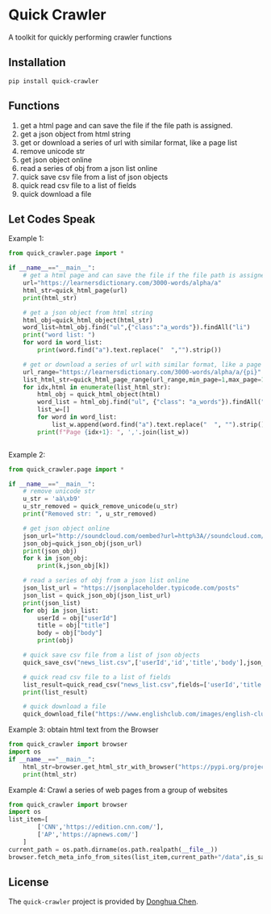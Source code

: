 # Quick Crawler

A toolkit for quickly performing crawler functions

## Installation
```pip
pip install quick-crawler
```

## Functions
1. get a html page and can save the file if the file path is assigned.
2. get a json object from html string
3. get or download a series of url with similar format, like a page list
4. remove unicode str
5. get json object online
6. read a series of obj from a json list online
7. quick save csv file from a list of json objects
8. quick read csv file to a list of fields
9. quick download a file

## Let Codes Speak
Example 1: 
```python
from quick_crawler.page import *

if __name__=="__main__":
    # get a html page and can save the file if the file path is assigned.
    url="https://learnersdictionary.com/3000-words/alpha/a"
    html_str=quick_html_page(url)
    print(html_str)

    # get a json object from html string
    html_obj=quick_html_object(html_str)
    word_list=html_obj.find("ul",{"class":"a_words"}).findAll("li")
    print("word list: ")
    for word in word_list:
        print(word.find("a").text.replace("  ","").strip())

    # get or download a series of url with similar format, like a page list
    url_range="https://learnersdictionary.com/3000-words/alpha/a/{pi}"
    list_html_str=quick_html_page_range(url_range,min_page=1,max_page=10)
    for idx,html in enumerate(list_html_str):
        html_obj = quick_html_object(html)
        word_list = html_obj.find("ul", {"class": "a_words"}).findAll("li")
        list_w=[]
        for word in word_list:
            list_w.append(word.find("a").text.replace("  ", "").strip())
        print(f"Page {idx+1}: ", ','.join(list_w))



```

Example 2: 
```python
from quick_crawler.page import *

if __name__=="__main__":
    # remove unicode str
    u_str = 'aà\xb9'
    u_str_removed = quick_remove_unicode(u_str)
    print("Removed str: ", u_str_removed)

    # get json object online
    json_url="http://soundcloud.com/oembed?url=http%3A//soundcloud.com/forss/flickermood&format=json"
    json_obj=quick_json_obj(json_url)
    print(json_obj)
    for k in json_obj:
        print(k,json_obj[k])

    # read a series of obj from a json list online
    json_list_url = "https://jsonplaceholder.typicode.com/posts"
    json_list = quick_json_obj(json_list_url)
    print(json_list)
    for obj in json_list:
        userId = obj["userId"]
        title = obj["title"]
        body = obj["body"]
        print(obj)

    # quick save csv file from a list of json objects
    quick_save_csv("news_list.csv",['userId','id','title','body'],json_list)

    # quick read csv file to a list of fields
    list_result=quick_read_csv("news_list.csv",fields=['userId','title'])
    print(list_result)

    # quick download a file
    quick_download_file("https://www.englishclub.com/images/english-club-C90.png",save_file_path="logo.png")


```
Example 3: obtain html text from the Browser
```python
from quick_crawler import browser
import os
if __name__=="__main__":
    html_str=browser.get_html_str_with_browser("https://pypi.org/project/quick-crawler/0.0.2/",driver_path='../../examples/browsers/chromedriver.exe')
    print(html_str)
```

Example 4: Crawl a series of web pages from a group of websites
```python
from quick_crawler import browser
import os
list_item=[
        ['CNN','https://edition.cnn.com/'],
        ['AP','https://apnews.com/']
    ]
current_path = os.path.dirname(os.path.realpath(__file__))
browser.fetch_meta_info_from_sites(list_item,current_path+"/data",is_save_fulltext=True,use_plain_text=True)
```

## License
The `quick-crawler` project is provided by [Donghua Chen](https://github.com/dhchenx). 


